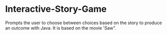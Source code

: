 # Interactive-Story-Game
Prompts the user to choose between choices based on the story to produce an outcome with Java. It is based on the movie 'Saw". 
